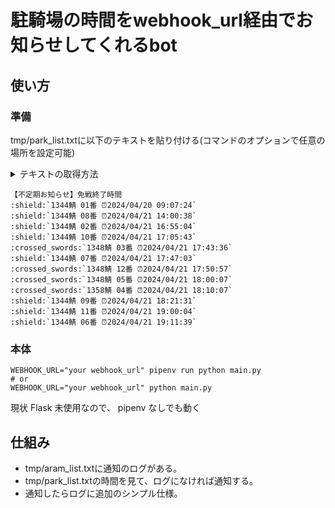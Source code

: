 # 駐騎場の時間をwebhook_url経由でお知らせしてくれるbot

## 使い方
### 準備
tmp/park_list.txtに以下のテキストを貼り付ける(コマンドのオプションで任意の場所を設定可能)

<details>
<summary>テキストの取得方法</summary>

1. F12などで検証ツールを出してコンソールタブへ移動。※PC版限定
2. ゲームで本鯖駐騎場タブを開いた瞬間にログに出てきた park_list をグローバル変数として保存。
3. 直後に出てくる temp1 の番号を覚えておく(グローバル変数として保存するたびに番号が増える)
4. 下記のスクリプトの2行目の temp1 を保存した番号の temp(番号) に置き換えて、コンソールに貼り付けてエンターキーを押すと出てくる文字を文字列をそのままコピーする。

```javascript
temp1.forEach(park => {
  protect_end_date = new Date(park.protect_end * 1000);
  let protect_end_at = `${protect_end_date.getFullYear()}/${(protect_end_date.getMonth() + 1).toString().padStart(2, '0')}/${protect_end_date.getDate().toString().padStart(2, '0')} ${protect_end_date.getHours().toString().padStart(2, '0')}:${protect_end_date.getMinutes().toString().padStart(2, '0')}:${protect_end_date.getSeconds().toString().padStart(2, '0')}`; // protect_end_atを0埋め
  park_no = String(park.id).slice(-2).padStart(2, '0'); // park_noを0埋め
  park_list.push({park_no: park_no, protect_end_at: protect_end_at, protect_end: park.protect_end, server_id: park.server_id})
});

park_list.sort((o, next_o) => {
  return o.protect_end - next_o.protect_end;
});

info_text = "【不定期お知らせ】免戦終了時間\n"
park_list.forEach(park => {
  emoji = park.server_id == 1344 ? ":shield:" : ":crossed_swords:"
  info_text += `${emoji}\`${park.server_id}鯖 ${park.park_no}番 ⏰${park.protect_end_at}\`\n`
})
info_text
```

</details>

```text
【不定期お知らせ】免戦終了時間
:shield:`1344鯖 01番 ⏰2024/04/20 09:07:24`
:shield:`1344鯖 08番 ⏰2024/04/21 14:00:38`
:shield:`1344鯖 02番 ⏰2024/04/21 16:55:04`
:shield:`1344鯖 10番 ⏰2024/04/21 17:05:43`
:crossed_swords:`1348鯖 03番 ⏰2024/04/21 17:43:36`
:shield:`1344鯖 07番 ⏰2024/04/21 17:47:03`
:crossed_swords:`1348鯖 12番 ⏰2024/04/21 17:50:57`
:crossed_swords:`1348鯖 05番 ⏰2024/04/21 18:00:07`
:crossed_swords:`1358鯖 04番 ⏰2024/04/21 18:10:07`
:shield:`1344鯖 09番 ⏰2024/04/21 18:21:31`
:shield:`1344鯖 11番 ⏰2024/04/21 19:00:04`
:shield:`1344鯖 06番 ⏰2024/04/21 19:11:39`
```

### 本体
```shell
WEBHOOK_URL="your webhook_url" pipenv run python main.py
# or
WEBHOOK_URL="your webhook_url" python main.py
```
現状 Flask 未使用なので、 pipenv なしでも動く

## 仕組み

- tmp/aram_list.txtに通知のログがある。
- tmp/park_list.txtの時間を見て、ログになければ通知する。
- 通知したらログに追加のシンプル仕様。
